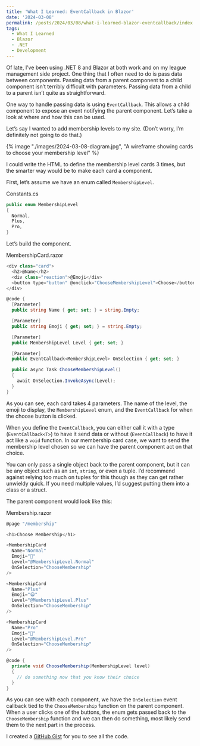 ```yaml
---
title: 'What I Learned: EventCallback in Blazor'
date: '2024-03-08'
permalink: /posts/2024/03/08/what-i-learned-blazor-eventcallback/index.html
tags:
  - What I Learned
  - Blazor
  - .NET
  - Development
---
```


Of late, I’ve been using .NET 8 and Blazor at both work and on my league management side project. One thing that I often need to do is pass data between components. Passing data from a parent component to a child component isn’t terribly difficult with parameters. Passing data from a child to a parent isn’t quite as straightforward.
<!-- excerpt -->

One way to handle passing data is using `EventCallback`. This allows a child component to expose an event notifying the parent component. Let’s take a look at where and how this can be used.

Let’s say I wanted to add membership levels to my site. (Don’t worry, I’m definitely not going to do that.)

{% image "./images/2024-03-08-diagram.jpg", "A wireframe showing cards to choose your membership level" %}

I could write the HTML to define the membership level cards 3 times, but the smarter way would be to make each card a component.

First, let’s assume we have an enum called `MembershipLevel`.

<div class="code-block-filename">Constants.cs</div>

```csharp
public enum MembershipLevel
{
  Normal,
  Plus,
  Pro,
}
```

Let’s build the component.

<div class="code-block-filename">MembershipCard.razor</div>

```csharp
<div class="card">
  <h2>@Name</h2>
  <div class="reaction">@Emoji</div>
  <button type="button" @onclick="ChooseMembershipLevel">Choose</button>
</div>

@code {
  [Parameter]
  public string Name { get; set; } = string.Empty;

  [Parameter]
  public string Emoji { get; set; } = string.Empty;

  [Parameter]
  public MembershipLevel Level { get; set; }

  [Parameter]
  public EventCallback<MembershipLevel> OnSelection { get; set; }

  public async Task ChooseMembershipLevel()
  {
    await OnSelection.InvokeAsync(Level);
  }
}
```

As you can see, each card takes 4 parameters. The name of the level, the emoji to display, the `MembershipLevel` enum, and the `EventCallback` for when the choose button is clicked.

When you define the `EventCallback`, you can either call it with a type (`EventCallback<T>`) to have it send data or without (`EventCallback`) to have it act like a `void` function. In our membership card case, we want to send the membership level chosen so we can have the parent component act on that choice.

You can only pass a single object back to the parent component, but it can be any object such as an `int`, `string`, or even a tuple. I’d recommend against relying too much on tuples for this though as they can get rather unwieldy quick. If you need multiple values, I’d suggest putting them into a class or a struct.

The parent component would look like this:

<div class="code-block-filename">Membership.razor</div>

```csharp
@page "/membership"

<h1>Choose Membership</h1>

<MembershipCard
  Name="Normal"
  Emoji="🙂"
  Level="@MembershipLevel.Normal"
  OnSelection="ChooseMembership"
/>

<MembershipCard
  Name="Plus"
  Emoji="😀"
  Level="@MembershipLevel.Plus"
  OnSelection="ChooseMembership"
/>

<MembershipCard
  Name="Pro"
  Emoji="🤩"
  Level="@MembershipLevel.Pro"
  OnSelection="ChooseMembership"
/>

@code {
  private void ChooseMembership(MembershipLevel level)
  {
    // do something now that you know their choice
  }
}
```

As you can see with each component, we have the `OnSelection` event callback tied to the `ChooseMembership` function on the parent component. When a user clicks one of the buttons, the enum gets passed back to the `ChooseMembership` function and we can then do something, most likely send them to the next part in the process.

I created a [GitHub Gist](https://gist.github.com/kpwags/6ce6178a8da37c45a9fe20b3e4a09d71) for you to see all the code.